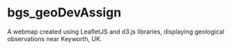 # bgs_geoDevAssign


A webmap created using LeafletJS and d3.js libraries, displaying geological observations near Keyworth, UK.


